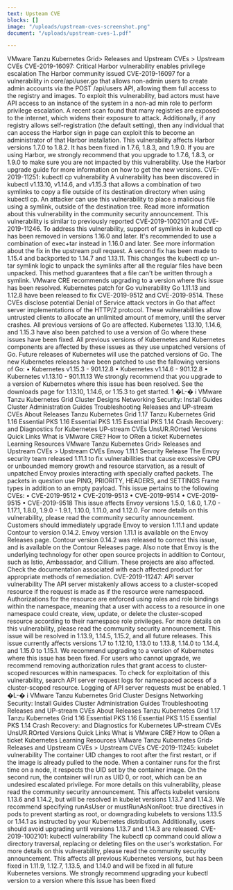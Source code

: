 ```yaml
---
text: Upsteam CVE
blocks: []
image: "/uploads/upstream-cves-screenshot.png"
document: "/uploads/upstream-cves-1.pdf"

---
```

VMware Tanzu Kubernetes Grid> Releases and Upstream CVEs > Upstream CVEs CVE-2019-16097: Critical Harbor vulnerability enables privilege escalation The Harbor community issued CVE-2019-16097 for a vulnerability in core/api/user.go that allows non-admin users to create admin accounts via the POST /api/users API, allowing them full access to the registry and images. To exploit this vulnerability, bad actors must have API access to an instance of the system in a non-ad min role to perform privilege escalation. A recent scan found that many registries are exposed to the internet, which widens their exposure to attack. Additionally, if any registry allows self-registration (the default setting), then any individual that can access the Harbor sign in page can exploit this to become an administrator of that Harbor installation. This vulnerability affects Harbor versions 1.7.0 to 1.8.2. It has been fixed in 1.7.6, 1.8.3, and 1.9.0. If you are using Harbor, we strongly recommend that you upgrade to 1.7.6, 1.8.3, or 1.9.0 to make sure you are not impacted by this vulnerability. Use the Harbor upgrade guide for more information on how to get the new versions. CVE-2019-11251: kubectl cp vulnerability A vulnerability has been discovered in kubectl v1.13.10, v1.14.6, and v1.15.3 that allows a combination of two symlinks to copy a file outside of its destination directory when using kubectl cp. An attacker can use this vulnerability to place a malicious file using a symlink, outside of the destination tree. Read more information about this vulnerability in the community security announcement. This vulnerability is similar to previously reported CVE-2019-1002101 and CVE-2019-11246. To address this vulnerability, support of symlinks in kubectl cp has been removed in versions 1.16.0 and later. It's recommended to use a combination of exec+tar instead in 1.16.0 and later. See more information about the fix in the upstream pull request. A second fix has been made to 1.15.4 and backported to 1.14.7 and 1.13.11. This changes the kubectl cp un-tar symlink logic to unpack the symlinks after all the regular files have been unpacked. This method guarantees that a file can't be written through a symlink. VMware CRE recommends upgrading to a version where this issue has been resolved. Kubernetes patch for Go vulnerability Go 1.11.13 and 1.12.8 have been released to fix CVE-2019-9512 and CVE-2019-9514. These CVEs disclose potential Denial of Service attack vectors in Go that affect server implementations of the HTTP/2 protocol. These vulnerabilities allow untrusted clients to allocate an unlimited amount of memory, until the server crashes. All previous versions of Go are affected. Kubernetes 1.13.10, 1.14.6, and 1.15.3 have also been patched to use a version of Go where these issues have been fixed. All previous versions of Kubernetes and Kubernetes components are affected by these issues as they use unpatched versions of Go. Future releases of Kubernetes will use the patched versions of Go. The new Kubernetes releases have been patched to use the fallowing versions of Go: • Kubernetes v1.15.3 - 901.12.8 • Kubernetes v1.14.6 - 901.12.8 • Kubernetes v1.13.10 - 901.11.13 We strongly recommend that you upgrade to a version of Kubernetes where this issue has been resolved. See the downloads page for 1.13.10, 1.14.6, or 1.15.3 to get started. 1 �L-� i VMware Tanzu Kubernetes Grid Cluster Designs Networking Security: Install Guides Cluster Administration Guides Troubleshooting Releases and UP-stream CVEs About Releases Tanzu Kubernetes Grid 1.17 Tanzu Kubernetes Grid 1.16 Essential PKS 1.16 Essential PKS 1.15 Essential PKS 1.14 Crash Recovery: and Diagnostics for Kubernetes UP-stream CVEs UnsUR.ROrted Versions Quick Links What is VMware CRE? How to ORen a ticket Kubernetes Learning Resources VMware Tanzu Kubernetes Grid> Releases and Upstream CVEs > Upstream CVEs Envoy 1.11.1 Security Release The Envoy security team released 1.11.1 to fix vulnerabilities that cause excessive CPU or unbounded memory growth and resource starvation, as a result of unpatched Envoy proxies interacting with specially crafted packets. The packets in question use PING, PRIORITY, HEADERS, and SETTINGS Frame types in addition to an empty payload. This issue pertains to the following CVEs: • CVE-2019-9512 • CVE-2019-9513 • CVE-2019-9514 • CVE-2019-9515 • CVE-2019-9518 This issue affects Envoy versions 1.5.0, 1.6.0, 1.7.0 - 1.17.1, 1.8.0, 1.9.0 - 1.9.1, 1.10.0, 1.11.0, and 1.12.0. For more details on this vulnerability, please read the community security announcement. Customers should immediately upgrade Envoy to version 1.11.1 and update Contour to version 0.14.2. Envoy version 1.11.1 is available on the Envoy Releases page. Contour version 0.14.2 was released to correct this issue, and is available on the Contour Releases page. Also note that Envoy is the underlying technology for other open source projects in addition to Contour, such as lstio, Ambassador, and Cillium. These projects are also affected. Check the documentation associated with each affected product for appropriate methods of remediation. CVE-2019-11247: API server vulnerability The API server mistakenly allows access to a cluster-scoped resource if the request is made as if the resource were namespaced. Authorizations for the resource are enforced using roles and role bindings within the namespace, meaning that a user with access to a resource in one namespace could create, view, update, or delete the cluster-scoped resource according to their namespace role privileges. For more details on this vulnerability, please read the community security announcement. This issue will be resolved in 1.13.9, 1.14.5, 1.15.2, and all future releases. This issue currently affects versions 1.7 to 1.12.10, 1.13.0 to 1.13.8, 1.14.0 to 1.14.4, and 1.15.0 to 1.15.1. We recommend upgrading to a version of Kubernetes where this issue has been fixed. For users who cannot upgrade, we recommend removing authorization rules that grant access to cluster-scoped resources within namespaces. To check for exploitation of this vulnerability, search API server request logs for namespaced access of a cluster-scoped resource. Logging of API server requests must be enabled. 1 �L-� i VMware Tanzu Kubernetes Grid Cluster Designs Networking Security: Install Guides Cluster Administration Guides Troubleshooting Releases and UP-stream CVEs About Releases Tanzu Kubernetes Grid 1.17 Tanzu Kubernetes Grid 1.16 Essential PKS 1.16 Essential PKS 1.15 Essential PKS 1.14 Crash Recovery: and Diagnostics for Kubernetes UP-stream CVEs UnsUR.ROrted Versions Quick Links What is VMware CRE? How to ORen a ticket Kubernetes Learning Resources VMware Tanzu Kubernetes Grid> Releases and Upstream CVEs > Upstream CVEs CVE-2019-11245: kubelet vulnerability The container UID changes to root after the first restart, or if the image is already pulled to the node. When a container runs for the first time on a node, it respects the UID set by the container image. On the second run, the container will run as UID 0, or root, which can be an undesired escalated privilege. For more details on this vulnerability, please read the community security announcement. This affects kubelet versions 1.13.6 and 1.14.2, but will be resolved in kubelet versions 1.13.7 and 1.14.3. We recommend specifying runAsUser or mustRunAsNonRoot: true directives in pods to prevent starting as root, or downgrading kubelets to versions 1.13.5 or 1.14.1 as instructed by your Kubernetes distribution. Additionally, users should avoid upgrading until versions 1.13.7 and 1.14.3 are released. CVE-2019-1002101: kubectl vulnerability The kubectl cp command could allow a directory traversal, replacing or deleting files on the user's workstation. For more details on this vulnerability, please read the community security announcement. This affects all previous Kubernetes versions, but has been fixed in 1.11.9, 1.12.7, 1.13.5, and 1.14.0 and will be fixed in all future Kubernetes versions. We strongly recommend upgrading your kubectl version to a version where this issue has been fixed